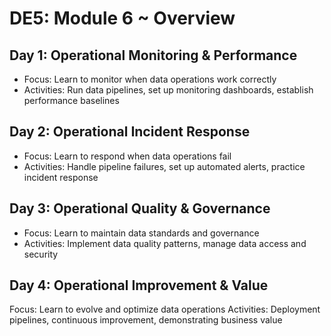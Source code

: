# DE5: Module 6 ~ Overview

## Day 1: Operational Monitoring & Performance
- Focus: Learn to monitor when data operations work correctly
- Activities: Run data pipelines, set up monitoring dashboards, establish performance baselines

## Day 2: Operational Incident Response
- Focus: Learn to respond when data operations fail
- Activities: Handle pipeline failures, set up automated alerts, practice incident response

## Day 3: Operational Quality & Governance
- Focus: Learn to maintain data standards and governance
- Activities: Implement data quality patterns, manage data access and security

## Day 4: Operational Improvement & Value
Focus: Learn to evolve and optimize data operations
Activities: Deployment pipelines, continuous improvement, demonstrating business value

